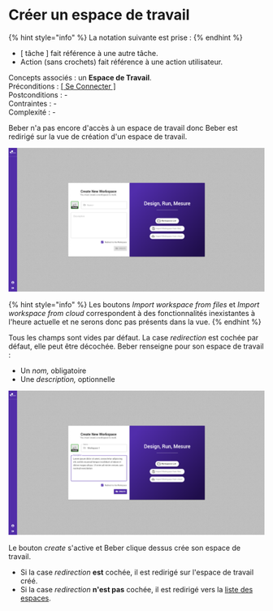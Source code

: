 # Créer un espace de travail

{% hint style="info" %}
La notation suivante est prise :
{% endhint %}

* \[ tâche \] fait référence à une autre tâche.
* Action \(sans crochets\) fait référence à une action utilisateur.

Concepts associés : un **Espace de Travail**.  
Préconditions : [\[ Se Connecter \]](se-connecter.md)  
Postconditions : -  
Contraintes : -  
Complexité : -  
  
Beber n'a pas encore d'accès à un espace de travail donc Beber est redirigé sur la vue de création d'un espace de travail. 

![Vue cr&#xE9;ation d&apos;espace de travail vide](../../.gitbook/assets/workspace-create-empty.png)

{% hint style="info" %}
Les boutons _Import workspace from files_ et _Import workspace from cloud_ correspondent à des fonctionnalités inexistantes à l'heure actuelle et ne serons donc pas présents dans la vue.
{% endhint %}

Tous les champs sont vides par défaut. La case _redirection_ est cochée par défaut, elle peut être décochée. Beber renseigne pour son espace de travail :

* Un _nom,_ obligatoire 
* Une _description,_ optionnelle

![Vue cr&#xE9;ation d&apos;espace de travail remplie](../../.gitbook/assets/workspace-create.png)

Le bouton _create_ s'active et Beber clique dessus crée son espace de travail. 

* Si la case _redirection_ **est** cochée, il est redirigé sur l'espace de travail créé.
* Si la case _redirection_ **n'est pas** cochée, il est redirigé vers la [liste des espaces](selectionner-un-espace-de-travail.md).

